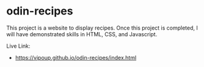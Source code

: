 # odin-recipes

This project is a website to display recipes. Once this project is completed, I will have demonstrated skills in HTML, CSS, and Javascript. 

Live Link:
- https://vipoup.github.io/odin-recipes/index.html